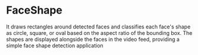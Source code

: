 # FaceShape
It draws rectangles around detected faces and classifies each face's shape as circle, square, or oval based on the aspect ratio of the bounding box. The shapes are displayed alongside the faces in the video feed, providing a simple face shape detection application
